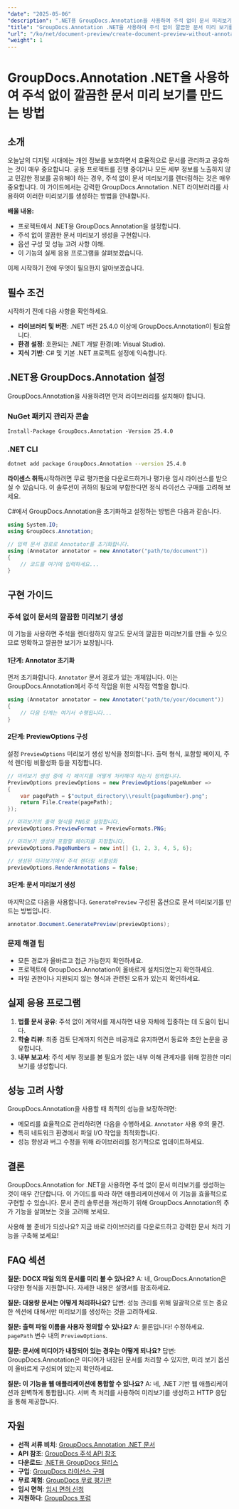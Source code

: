 ```yaml
---
"date": "2025-05-06"
"description": ".NET용 GroupDocs.Annotation을 사용하여 주석 없이 문서 미리보기를 생성하는 방법을 알아보고 협업 프로젝트에서 개인 정보 보호와 명확성을 확보하세요."
"title": "GroupDocs.Annotation .NET을 사용하여 주석 없이 깔끔한 문서 미리 보기를 만드는 방법"
"url": "/ko/net/document-preview/create-document-preview-without-annotations-groupdocs-dotnet/"
"weight": 1
---
```


# GroupDocs.Annotation .NET을 사용하여 주석 없이 깔끔한 문서 미리 보기를 만드는 방법

## 소개

오늘날의 디지털 시대에는 개인 정보를 보호하면서 효율적으로 문서를 관리하고 공유하는 것이 매우 중요합니다. 공동 프로젝트를 진행 중이거나 모든 세부 정보를 노출하지 않고 민감한 정보를 공유해야 하는 경우, 주석 없이 문서 미리보기를 렌더링하는 것은 매우 중요합니다. 이 가이드에서는 강력한 GroupDocs.Annotation .NET 라이브러리를 사용하여 이러한 미리보기를 생성하는 방법을 안내합니다.

**배울 내용:**
- 프로젝트에서 .NET용 GroupDocs.Annotation을 설정합니다.
- 주석 없이 깔끔한 문서 미리보기 생성을 구현합니다.
- 옵션 구성 및 성능 고려 사항 이해.
- 이 기능의 실제 응용 프로그램을 살펴보겠습니다.

이제 시작하기 전에 무엇이 필요한지 알아보겠습니다.

## 필수 조건

시작하기 전에 다음 사항을 확인하세요.
- **라이브러리 및 버전**: .NET 버전 25.4.0 이상에 GroupDocs.Annotation이 필요합니다.
- **환경 설정**: 호환되는 .NET 개발 환경(예: Visual Studio).
- **지식 기반**: C# 및 기본 .NET 프로젝트 설정에 익숙합니다.

## .NET용 GroupDocs.Annotation 설정

GroupDocs.Annotation을 사용하려면 먼저 라이브러리를 설치해야 합니다.

### NuGet 패키지 관리자 콘솔
```shell
Install-Package GroupDocs.Annotation -Version 25.4.0
```

### .NET CLI
```bash
dotnet add package GroupDocs.Annotation --version 25.4.0
```

**라이센스 취득**시작하려면 무료 평가판을 다운로드하거나 평가용 임시 라이선스를 받으실 수 있습니다. 이 솔루션이 귀하의 필요에 부합한다면 정식 라이선스 구매를 고려해 보세요.

C#에서 GroupDocs.Annotation을 초기화하고 설정하는 방법은 다음과 같습니다.

```csharp
using System.IO;
using GroupDocs.Annotation;

// 입력 문서 경로로 Annotator를 초기화합니다.
using (Annotator annotator = new Annotator("path/to/document"))
{
    // 코드를 여기에 입력하세요...
}
```

## 구현 가이드

### 주석 없이 문서의 깔끔한 미리보기 생성

이 기능을 사용하면 주석을 렌더링하지 않고도 문서의 깔끔한 미리보기를 만들 수 있으므로 명확하고 깔끔한 보기가 보장됩니다.

#### 1단계: Annotator 초기화
먼저 초기화합니다. `Annotator` 문서 경로가 있는 개체입니다. 이는 GroupDocs.Annotation에서 주석 작업을 위한 시작점 역할을 합니다.

```csharp
using (Annotator annotator = new Annotator("path/to/your/document"))
{
    // 다음 단계는 여기서 수행됩니다...
}
```

#### 2단계: PreviewOptions 구성

설정 `PreviewOptions` 미리보기 생성 방식을 정의합니다. 출력 형식, 포함할 페이지, 주석 렌더링 비활성화 등을 지정합니다.

```csharp
// 미리보기 생성 중에 각 페이지를 어떻게 처리해야 하는지 정의합니다.
PreviewOptions previewOptions = new PreviewOptions(pageNumber =>
{
    var pagePath = $"output_directory\\result{pageNumber}.png";
    return File.Create(pagePath);
});

// 미리보기의 출력 형식을 PNG로 설정합니다.
previewOptions.PreviewFormat = PreviewFormats.PNG;

// 미리보기 생성에 포함할 페이지를 지정합니다.
previewOptions.PageNumbers = new int[] {1, 2, 3, 4, 5, 6};

// 생성된 미리보기에서 주석 렌더링 비활성화
previewOptions.RenderAnnotations = false;
```

#### 3단계: 문서 미리보기 생성

마지막으로 다음을 사용합니다. `GeneratePreview` 구성된 옵션으로 문서 미리보기를 만드는 방법입니다.

```csharp
annotator.Document.GeneratePreview(previewOptions);
```

### 문제 해결 팁
- 모든 경로가 올바르고 접근 가능한지 확인하세요.
- 프로젝트에 GroupDocs.Annotation이 올바르게 설치되었는지 확인하세요.
- 파일 권한이나 지원되지 않는 형식과 관련된 오류가 있는지 확인하세요.

## 실제 응용 프로그램

1. **법률 문서 공유**: 주석 없이 계약서를 제시하면 내용 자체에 집중하는 데 도움이 됩니다.
2. **학술 리뷰**: 최종 검토 단계까지 의견은 비공개로 유지하면서 동료와 초안 논문을 공유합니다.
3. **내부 보고서**: 주석 세부 정보를 볼 필요가 없는 내부 이해 관계자를 위해 깔끔한 미리보기를 생성합니다.

## 성능 고려 사항

GroupDocs.Annotation을 사용할 때 최적의 성능을 보장하려면:
- 메모리를 효율적으로 관리하려면 다음을 수행하세요. `Annotator` 사용 후의 물건.
- 특히 네트워크 환경에서 파일 I/O 작업을 최적화합니다.
- 성능 향상과 버그 수정을 위해 라이브러리를 정기적으로 업데이트하세요.

## 결론

GroupDocs.Annotation for .NET을 사용하면 주석 없이 문서 미리보기를 생성하는 것이 매우 간단합니다. 이 가이드를 따라 하면 애플리케이션에서 이 기능을 효율적으로 구현할 수 있습니다. 문서 관리 솔루션을 개선하기 위해 GroupDocs.Annotation의 추가 기능을 살펴보는 것을 고려해 보세요.

사용해 볼 준비가 되셨나요? 지금 바로 라이브러리를 다운로드하고 강력한 문서 처리 기능을 구축해 보세요!

## FAQ 섹션

**질문: DOCX 파일 외의 문서를 미리 볼 수 있나요?**
A: 네, GroupDocs.Annotation은 다양한 형식을 지원합니다. 자세한 내용은 설명서를 참조하세요.

**질문: 대용량 문서는 어떻게 처리하나요?**
답변: 성능 관리를 위해 일괄적으로 또는 중요한 섹션에 대해서만 미리보기를 생성하는 것을 고려하세요.

**질문: 출력 파일 이름을 사용자 정의할 수 있나요?**
A: 물론입니다! 수정하세요. `pagePath` 변수 내의 `PreviewOptions`.

**질문: 문서에 미디어가 내장되어 있는 경우는 어떻게 되나요?**
답변: GroupDocs.Annotation은 미디어가 내장된 문서를 처리할 수 있지만, 미리 보기 옵션이 올바르게 구성되어 있는지 확인하세요.

**질문: 이 기능을 웹 애플리케이션에 통합할 수 있나요?**
A: 네, .NET 기반 웹 애플리케이션과 완벽하게 통합됩니다. 서버 측 처리를 사용하여 미리보기를 생성하고 HTTP 응답을 통해 제공합니다.

## 자원
- **선적 서류 비치**: [GroupDocs.Annotation .NET 문서](https://docs.groupdocs.com/annotation/net/)
- **API 참조**: [GroupDocs 주석 API 참조](https://reference.groupdocs.com/annotation/net/)
- **다운로드**: [.NET용 GroupDocs 릴리스](https://releases.groupdocs.com/annotation/net/)
- **구입**: [GroupDocs 라이선스 구매](https://purchase.groupdocs.com/buy)
- **무료 체험**: [GroupDocs 무료 평가판](https://releases.groupdocs.com/annotation/net/)
- **임시 면허**: [임시 면허 신청](https://purchase.groupdocs.com/temporary-license/)
- **지원하다**: [GroupDocs 포럼](https://forum.groupdocs.com/c/annotation/)